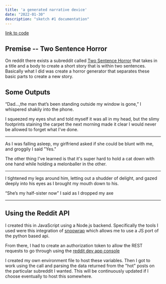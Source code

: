```yaml
---
title: 'a generated narrative device'
date: "2022-01-30"
description: "sketch #1 documentation"
---
```


[link to code](https://github.com/samheckle/catn/tree/master/assignment-1)

## Premise -- Two Sentence Horror

On reddit there exists a subreddit called [Two Sentence Horror](https://www.reddit.com/r/TwoSentenceHorror/top/?t=month) that takes in a title and a body to create a short story that is within two sentences. Basically what I did was create a horror generator that separates these basic parts to create a new story.

## Some Outputs

“Dad…,the man that’s been standing outside my window is gone,” I whispered shakily into the phone. 

I squeezed my eyes shut and told myself it was all in my head, but the slimy footprints staining the carpet the next morning made it clear I would never be allowed to forget what I've done.

----

As I was falling asleep, my girlfriend asked if she could be blunt with me, and groggily I said "Yes." 

The other thing I've learned is that it's super hard to hold a cat down with one hand while holding a melonballer in the other.

----

I tightened my legs around him, letting out a shudder of delight, and gazed deeply into his eyes as I brought my mouth down to his. 

“She’s my half-sister now” I said as I dropped my axe

----

## Using the Reddit API

I created this in JavaScript using a Node.js backend. Specifically the tools I used were this integration of [snoowrap](https://github.com/not-an-aardvark/snoowrap/blob/master/src/README.md) which allows me to use a JS port of the python based api. 

From there, I had to create an authorization token to allow the REST requests to go through using the [reddit dev app console](https://www.reddit.com/prefs/apps)

I created my own environment file to host these variables. Then I got to work using the call and parsing the data returned from the "hot" posts on the particular subreddit I wanted. This will be continuously updated if I choose eventually to host this somewhere.